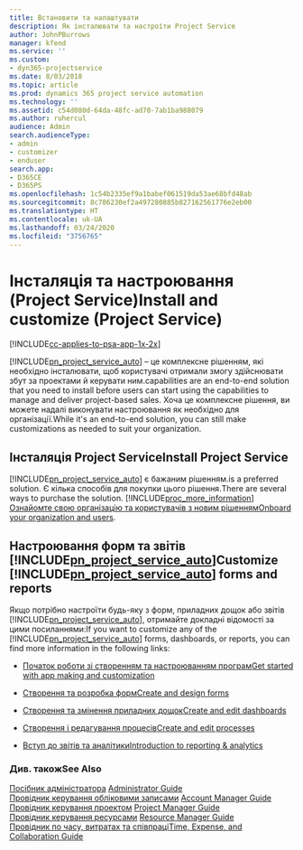 ```yaml
---
title: Встановити та налаштувати
description: Як інсталювати та настроїти Project Service
author: JohnPBurrows
manager: kfend
ms.service: ''
ms.custom:
- dyn365-projectservice
ms.date: 8/03/2018
ms.topic: article
ms.prod: dynamics 365 project service automation
ms.technology: ''
ms.assetid: c54d080d-64da-48fc-ad70-7ab1ba988079
ms.author: ruhercul
audience: Admin
search.audienceType:
- admin
- customizer
- enduser
search.app:
- D365CE
- D365PS
ms.openlocfilehash: 1c54b2335ef9a1babef061519da53ae68bfd48ab
ms.sourcegitcommit: 8c786230ef2a497280885b827162561776e2eb00
ms.translationtype: HT
ms.contentlocale: uk-UA
ms.lasthandoff: 03/24/2020
ms.locfileid: "3756765"
---
```

# <a name="install-and-customize-project-service"></a><span data-ttu-id="c413d-103">Інсталяція та настроювання (Project Service)</span><span class="sxs-lookup"><span data-stu-id="c413d-103">Install and customize (Project Service)</span></span>

[!INCLUDE[cc-applies-to-psa-app-1x-2x](../includes/cc-applies-to-psa-app-1x-2x.md)]

[!INCLUDE[pn_project_service_auto](../includes/pn-project-service-auto.md)] <span data-ttu-id="c413d-104">– це комплексне рішенням, які необхідно інсталювати, щоб користувачі отримали змогу здійснювати збут за проектами й керувати ним.</span><span class="sxs-lookup"><span data-stu-id="c413d-104">capabilities are an end-to-end solution that you need to install before users can start using the capabilities to manage and deliver project-based sales.</span></span> <span data-ttu-id="c413d-105">Хоча це комплексне рішення, ви можете надалі виконувати настроювання як необхідно для організації.</span><span class="sxs-lookup"><span data-stu-id="c413d-105">While it's an end-to-end solution, you can still make customizations as needed to suit your organization.</span></span>  
<!-- TODO: I expect to find the information on how to get and install this here. Please find that and add it here. Same for Project Service.--> 
  
## <a name="install-project-service"></a><span data-ttu-id="c413d-106">Інсталяція Project Service</span><span class="sxs-lookup"><span data-stu-id="c413d-106">Install Project Service</span></span>  
 [!INCLUDE[pn_project_service_auto](../includes/pn-project-service-auto.md)] <span data-ttu-id="c413d-107">є бажаним рішенням.</span><span class="sxs-lookup"><span data-stu-id="c413d-107">is a preferred solution.</span></span> <span data-ttu-id="c413d-108">Є кілька способів для покупки цього рішення.</span><span class="sxs-lookup"><span data-stu-id="c413d-108">There are several ways to purchase the solution.</span></span> [!INCLUDE[proc_more_information](../includes/proc-more-information.md)] <span data-ttu-id="c413d-109">[Ознайомте свою організацію та користувачів з новим рішенням](../admin/onboard-your-organization-and-users-to-dynamics-365-online.md)</span><span class="sxs-lookup"><span data-stu-id="c413d-109">[Onboard your organization and users](../admin/onboard-your-organization-and-users-to-dynamics-365-online.md).</span></span>  
  
## <a name="customize-pn_project_service_auto-forms-and-reports"></a><span data-ttu-id="c413d-110">Настроювання форм та звітів [!INCLUDE[pn_project_service_auto](../includes/pn-project-service-auto.md)]</span><span class="sxs-lookup"><span data-stu-id="c413d-110">Customize [!INCLUDE[pn_project_service_auto](../includes/pn-project-service-auto.md)] forms and reports</span></span>  
 <span data-ttu-id="c413d-111">Якщо потрібно настроїти будь-яку з форм, приладних дощок або звітів [!INCLUDE[pn_project_service_auto](../includes/pn-project-service-auto.md)], отримайте докладні відомості за цими посиланнями:</span><span class="sxs-lookup"><span data-stu-id="c413d-111">If you want to customize any of the [!INCLUDE[pn_project_service_auto](../includes/pn-project-service-auto.md)] forms, dashboards, or reports, you can find more information in the following links:</span></span>  
  
- [<span data-ttu-id="c413d-112">Початок роботи зі створенням та настроюванням програм</span><span class="sxs-lookup"><span data-stu-id="c413d-112">Get started with app making and customization</span></span>](../customize/getting-started-customization.md)  
  
- [<span data-ttu-id="c413d-113">Створення та розробка форм</span><span class="sxs-lookup"><span data-stu-id="c413d-113">Create and design forms</span></span>](../customize/create-design-forms.md)  
  
- [<span data-ttu-id="c413d-114">Створення та змінення приладних дощок</span><span class="sxs-lookup"><span data-stu-id="c413d-114">Create and edit dashboards</span></span>](../customize/create-edit-dashboards.md)  
  
- [<span data-ttu-id="c413d-115">Створення і редагування процесів</span><span class="sxs-lookup"><span data-stu-id="c413d-115">Create and edit processes</span></span>](../customize/guide-staff-through-common-tasks-processes.md)  
  
- [<span data-ttu-id="c413d-116">Вступ до звітів та аналітики</span><span class="sxs-lookup"><span data-stu-id="c413d-116">Introduction to reporting & analytics</span></span>](../analytics/reporting-analytics-with-dynamics-365.md)  
  
### <a name="see-also"></a><span data-ttu-id="c413d-117">Див. також</span><span class="sxs-lookup"><span data-stu-id="c413d-117">See Also</span></span>  
 <span data-ttu-id="c413d-118">[Посібник адміністратора](../project-service/admin-guide.md) </span><span class="sxs-lookup"><span data-stu-id="c413d-118">[Administrator Guide](../project-service/admin-guide.md) </span></span>  
 <span data-ttu-id="c413d-119">[Провідник керування обліковими записами](../project-service/account-manager-guide.md) </span><span class="sxs-lookup"><span data-stu-id="c413d-119">[Account Manager Guide](../project-service/account-manager-guide.md) </span></span>  
 <span data-ttu-id="c413d-120">[Провідник керування проектом](../project-service/project-manager-guide.md) </span><span class="sxs-lookup"><span data-stu-id="c413d-120">[Project Manager Guide](../project-service/project-manager-guide.md) </span></span>  
 <span data-ttu-id="c413d-121">[Провідник керування ресурсами](../project-service/resource-manager-guide.md) </span><span class="sxs-lookup"><span data-stu-id="c413d-121">[Resource Manager Guide](../project-service/resource-manager-guide.md) </span></span>  
 [<span data-ttu-id="c413d-122">Провідник по часу, витратах та співпраці</span><span class="sxs-lookup"><span data-stu-id="c413d-122">Time, Expense, and Collaboration Guide</span></span>](../project-service/time-expense-collaboration-guide.md)
